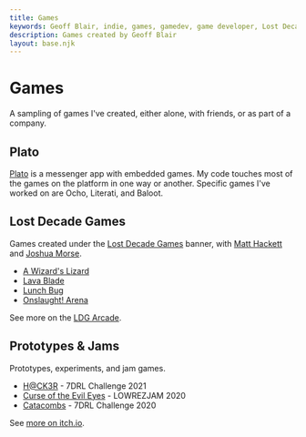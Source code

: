 ```yaml
---
title: Games
keywords: Geoff Blair, indie, games, gamedev, game developer, Lost Decade Games, LDG, blog
description: Games created by Geoff Blair
layout: base.njk
---
```


# Games

A sampling of games I've created, either alone, with friends, or as part of a company.

## Plato

[Plato](https://www.platoapp.com) is a messenger app with embedded games. My code touches most of the games on the platform in one way or another. Specific games I've worked on are Ocho, Literati, and Baloot.

## Lost Decade Games

Games created under the [Lost Decade Games](http://www.lostdecadegames.com) banner, with [Matt Hackett](http://www.richtaur.com) and [Joshua Morse](http://jmflava.com/#/welcome).

- [A Wizard's Lizard](http://www.wizardslizard.com)
- [Lava Blade](http://arcade.lostdecadegames.com/lava-blade/)
- [Lunch Bug](http://arcade.lostdecadegames.com/lunch-bug/)
- [Onslaught! Arena](http://arcade.lostdecadegames.com/onslaught-arena/)

See more on the [LDG Arcade](http://arcade.lostdecadegames.com).

## Prototypes & Jams

Prototypes, experiments, and jam games.

- [H@CK3R](https://gosub.itch.io/hacker) - 7DRL Challenge 2021
- [Curse of the Evil Eyes](https://gosub.itch.io/evil-eyes) - LOWREZJAM 2020
- [Catacombs](https://gosub.itch.io/catacombs) - 7DRL Challenge 2020

See [more on itch.io](https://gosub.itch.io).
